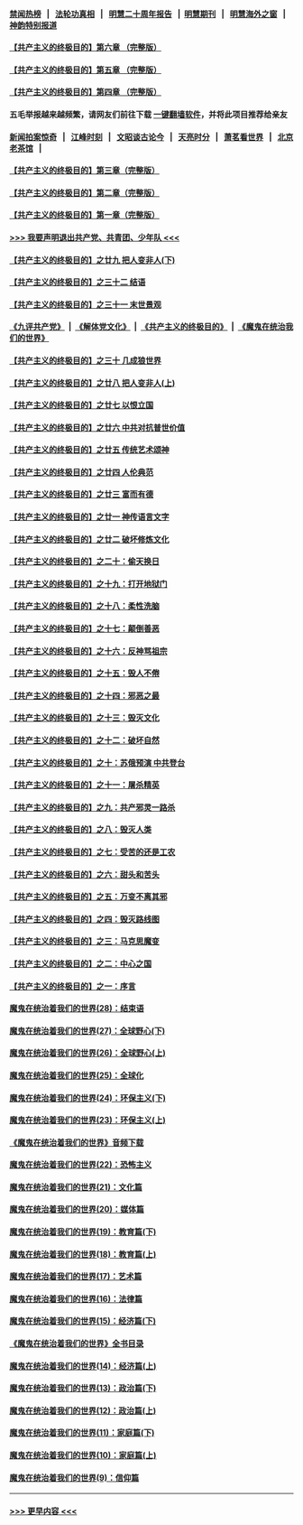 #### [禁闻热榜](热点新闻.md?=0)  &nbsp;&nbsp;|&nbsp;&nbsp; [法轮功真相](https://github.com/gfw-breaker/truth/blob/master/README.md?=0) &nbsp;&nbsp;|&nbsp;&nbsp; [明慧二十周年报告](https://github.com/gfw-breaker/mh-reports/blob/master/README.md?=0) &nbsp;&nbsp;|&nbsp;&nbsp;[明慧期刊](https://github.com/gfw-breaker/mh-qikan) &nbsp;&nbsp;|&nbsp;&nbsp; [明慧海外之窗](https://github.com/gfw-breaker/mh-news/blob/master/README.md?=0) &nbsp;&nbsp;|&nbsp;&nbsp; [神韵特别报道](https://github.com/gfw-breaker/mh-news/blob/master/shenyun.md?=0)
#### [【共产主义的终极目的】第六章 （完整版）](../pages/nsc422/n11428913.md?t=03021002) 
#### [【共产主义的终极目的】第五章 （完整版）](../pages/nsc422/n11428912.md?t=03021002) 
#### [【共产主义的终极目的】第四章 （完整版）](../pages/nsc422/n11428907.md?t=03021002) 
#### 五毛举报越来越频繁，请网友们前往下载 [一键翻墙软件](https://github.com/gfw-breaker/ssr-accounts)，并将此项目推荐给亲友
#### [新闻拍案惊奇](https://github.com/gfw-breaker/banned-news/blob/master/pages/link4.md) &nbsp;&nbsp;|&nbsp;&nbsp; [江峰时刻](https://github.com/gfw-breaker/banned-news/blob/master/pages/link4.md) &nbsp;&nbsp;|&nbsp;&nbsp; [文昭谈古论今](https://github.com/gfw-breaker/banned-news/blob/master/pages/link4.md) &nbsp;&nbsp;|&nbsp;&nbsp; [天亮时分](https://github.com/gfw-breaker/banned-news/blob/master/pages/link4.md) &nbsp;&nbsp;|&nbsp;&nbsp; [萧茗看世界](https://github.com/gfw-breaker/banned-news/blob/master/pages/link4.md) &nbsp;&nbsp;|&nbsp;&nbsp; [北京老茶馆](https://github.com/gfw-breaker/banned-news/blob/master/pages/link4.md) &nbsp;&nbsp;|&nbsp;&nbsp; 
#### [【共产主义的终极目的】第三章（完整版）](../pages/nsc422/n11428848.md?t=03021002) 
#### [【共产主义的终极目的】第二章（完整版）](../pages/nsc422/n11428831.md?t=03021002) 
#### [【共产主义的终极目的】第一章（完整版）](../pages/nsc422/n11417651.md?t=03021002) 
#### [>>> 我要声明退出共产党、共青团、少年队 <<<](https://github.com/begood0513/goodnews/blob/master/quit/letter.md) 
#### [【共产主义的终极目的】之廿九 把人变非人(下)](../pages/nsc422/n11344140.md?t=03021002) 
#### [【共产主义的终极目的】之三十二 结语](../pages/nsc422/n11360535.md?t=03021002) 
#### [【共产主义的终极目的】之三十一 末世景观](../pages/nsc422/n11351129.md?t=03021002) 
#### [《九评共产党》](https://github.com/begood0513/9ping.md/blob/master/README.md) &nbsp;|&nbsp; [《解体党文化》](../../../../jtdwh.md/blob/master/README.md)  &nbsp;|&nbsp; [《共产主义的终极目的》](../../../../gczydzjmd.md/blob/master/README.md) &nbsp;|&nbsp; [《魔鬼在统治我们的世界》](../../../../mgztzwmdsj.md/blob/master/README.md) 
#### [【共产主义的终极目的】之三十 几成狼世界](../pages/nsc422/n11348280.md?t=03021002) 
#### [【共产主义的终极目的】之廿八 把人变非人(上)](../pages/nsc422/n11340492.md?t=03021002) 
#### [【共产主义的终极目的】之廿七 以恨立国](../pages/nsc422/n11336944.md?t=03021002) 
#### [【共产主义的终极目的】之廿六 中共对抗普世价值](../pages/nsc422/n11324785.md?t=03021002) 
#### [【共产主义的终极目的】之廿五 传统艺术颂神](../pages/nsc422/n11296396.md?t=03021002) 
#### [【共产主义的终极目的】之廿四 人伦典范](../pages/nsc422/n11296397.md?t=03021002) 
#### [【共产主义的终极目的】之廿三 富而有德](../pages/nsc422/n11283598.md?t=03021002) 
#### [【共产主义的终极目的】之廿一 神传语言文字](../pages/nsc422/n11263265.md?t=03021002) 
#### [【共产主义的终极目的】之廿二 破坏修炼文化](../pages/nsc422/n11245728.md?t=03021002) 
#### [【共产主义的终极目的】之二十：偷天换日](../pages/nsc422/n11238846.md?t=03021002) 
#### [【共产主义的终极目的】之十九：打开地狱门](../pages/nsc422/n11206376.md?t=03021002) 
#### [【共产主义的终极目的】之十八：柔性洗脑](../pages/nsc422/n11199994.md?t=03021002) 
#### [【共产主义的终极目的】之十七：颠倒善恶](../pages/nsc422/n11179782.md?t=03021002) 
#### [【共产主义的终极目的】之十六：反神骂祖宗](../pages/nsc422/n11166798.md?t=03021002) 
#### [【共产主义的终极目的】之十五：毁人不倦](../pages/nsc422/n11166792.md?t=03021002) 
#### [【共产主义的终极目的】之十四：邪恶之最](../pages/nsc422/n11150249.md?t=03021002) 
#### [【共产主义的终极目的】之十三：毁灭文化](../pages/nsc422/n11135227.md?t=03021002) 
#### [【共产主义的终极目的】之十二：破坏自然](../pages/nsc422/n11135214.md?t=03021002) 
#### [【共产主义的终极目的】之十：苏俄预演 中共登台](../pages/nsc422/n11118424.md?t=03021002) 
#### [【共产主义的终极目的】之十一：屠杀精英](../pages/nsc422/n11118442.md?t=03021002) 
#### [【共产主义的终极目的】之九：共产邪灵一路杀](../pages/nsc422/n11114139.md?t=03021002) 
#### [【共产主义的终极目的】之八：毁灭人类](../pages/nsc422/n11108503.md?t=03021002) 
#### [【共产主义的终极目的】之七：受苦的还是工农](../pages/nsc422/n11101809.md?t=03021002) 
#### [【共产主义的终极目的】之六：甜头和苦头](../pages/nsc422/n11096971.md?t=03021002) 
#### [【共产主义的终极目的】之五：万变不离其邪](../pages/nsc422/n11091285.md?t=03021002) 
#### [【共产主义的终极目的】之四：毁灭路线图](../pages/nsc422/n11086284.md?t=03021002) 
#### [【共产主义的终极目的】之三：马克思魔变](../pages/nsc422/n11061941.md?t=03021002) 
#### [【共产主义的终极目的】之二：中心之国](../pages/nsc422/n11047728.md?t=03021002) 
#### [【共产主义的终极目的】之一：序言](../pages/nsc422/n11086077.md?t=03021002) 
#### [魔鬼在统治着我们的世界(28)：结束语](../pages/nsc422/n10936246.md?t=03021002) 
#### [魔鬼在统治着我们的世界(27)：全球野心(下)](../pages/nsc422/n10928319.md?t=03021002) 
#### [魔鬼在统治着我们的世界(26)：全球野心(上)](../pages/nsc422/n10900318.md?t=03021002) 
#### [魔鬼在统治着我们的世界(25)：全球化](../pages/nsc422/n10788205.md?t=03021002) 
#### [魔鬼在统治着我们的世界(24)：环保主义(下)](../pages/nsc422/n10695307.md?t=03021002) 
#### [魔鬼在统治着我们的世界(23)：环保主义(上)](../pages/nsc422/n10688613.md?t=03021002) 
#### [《魔鬼在统治着我们的世界》音频下载](../pages/nsc422/n10635553.md?t=03021002) 
#### [魔鬼在统治着我们的世界(22)：恐怖主义](../pages/nsc422/n10614727.md?t=03021002) 
#### [魔鬼在统治着我们的世界(21)：文化篇](../pages/nsc422/n10597706.md?t=03021002) 
#### [魔鬼在统治着我们的世界(20)：媒体篇](../pages/nsc422/n10586579.md?t=03021002) 
#### [魔鬼在统治着我们的世界(19)：教育篇(下)](../pages/nsc422/n10564808.md?t=03021002) 
#### [魔鬼在统治着我们的世界(18)：教育篇(上)](../pages/nsc422/n10526970.md?t=03021002) 
#### [魔鬼在统治着我们的世界(17)：艺术篇](../pages/nsc422/n10499093.md?t=03021002) 
#### [魔鬼在统治着我们的世界(16)：法律篇](../pages/nsc422/n10485969.md?t=03021002) 
#### [魔鬼在统治着我们的世界(15)：经济篇(下)](../pages/nsc422/n10469975.md?t=03021002) 
#### [《魔鬼在统治着我们的世界》全书目录](../pages/nsc422/n10464261.md?t=03021002) 
#### [魔鬼在统治着我们的世界(14)：经济篇(上)](../pages/nsc422/n10457370.md?t=03021002) 
#### [魔鬼在统治着我们的世界(13)：政治篇(下)](../pages/nsc422/n10448270.md?t=03021002) 
#### [魔鬼在统治着我们的世界(12)：政治篇(上)](../pages/nsc422/n10444576.md?t=03021002) 
#### [魔鬼在统治着我们的世界(11)：家庭篇(下)](../pages/nsc422/n10440961.md?t=03021002) 
#### [魔鬼在统治着我们的世界(10)：家庭篇(上)](../pages/nsc422/n10435448.md?t=03021002) 
#### [魔鬼在统治着我们的世界(9)：信仰篇](../pages/nsc422/n10432159.md?t=03021002) 

----
#### [ >>> 更早内容 <<< ](../indexes/nsc422-earlier.md)
